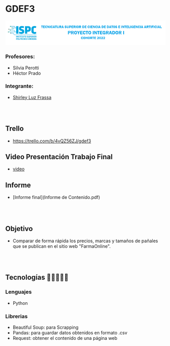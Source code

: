 # GDEF3
![imagen](src-final/recursos/banner.png)
### Profesores:
- Silvia Perotti
- Héctor Prado

### Integrante:
- [Shirley Luz Frassa](https://github.com/sfrassa)

<br></br>
## Trello
- https://trello.com/b/4vQZ56ZJ/gdef3

## Video Presentación Trabajo Final
- [video](presentacion-tf.mp4)

## Informe
- [Informe final](Informe de Contenido.pdf)

<br></br>
## Objetivo
- Comparar de forma rápida los precios, marcas y tamaños de pañales que se publican en el sitio web "FarmaOnline".

<br></br>
## Tecnologías 👩‍💻👨🏼‍💻

### Lenguajes
- Python

### Librerias
- Beautiful Soup: para Scrapping
- Pandas: para guardar datos obtenidos en formato .csv
- Request: obtener el contenido de una página web

